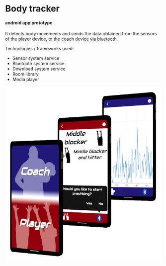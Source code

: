 # Body tracker
#### android app prototype

It detects body movements and sends the data obtained from the sensors of the player device, to the coach device via bluetooth.

Technologies / frameworks used:
* Sensor system service
* Bluetooth system service
* Download system service
* Room library
* Media player


![image info](./preview/preview.png)
